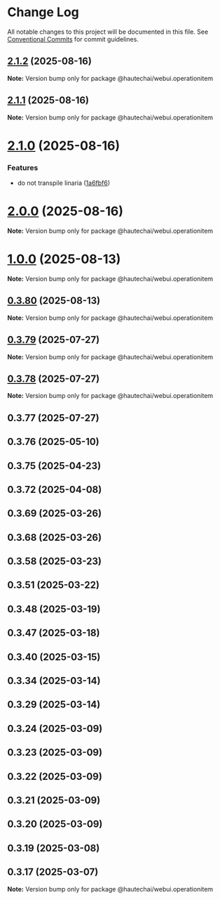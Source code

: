 # Change Log

All notable changes to this project will be documented in this file.
See [Conventional Commits](https://conventionalcommits.org) for commit guidelines.

## [2.1.2](https://github.com/HautechAI/webui/compare/@hautechai/webui.operationitem@2.1.1...@hautechai/webui.operationitem@2.1.2) (2025-08-16)

**Note:** Version bump only for package @hautechai/webui.operationitem

## [2.1.1](https://github.com/HautechAI/webui/compare/@hautechai/webui.operationitem@2.1.0...@hautechai/webui.operationitem@2.1.1) (2025-08-16)

**Note:** Version bump only for package @hautechai/webui.operationitem

# [2.1.0](https://github.com/HautechAI/webui/compare/@hautechai/webui.operationitem@1.0.0...@hautechai/webui.operationitem@2.1.0) (2025-08-16)

### Features

- do not transpile linaria ([1a6fbf6](https://github.com/HautechAI/webui/commit/1a6fbf6353a0e5028040006b5045170cf83f1ba0))

# [2.0.0](https://github.com/HautechAI/webui/compare/@hautechai/webui.operationitem@1.0.0...@hautechai/webui.operationitem@2.0.0) (2025-08-16)

**Note:** Version bump only for package @hautechai/webui.operationitem

# [1.0.0](https://github.com/HautechAI/webui/compare/@hautechai/webui.operationitem@0.3.80...@hautechai/webui.operationitem@1.0.0) (2025-08-13)

**Note:** Version bump only for package @hautechai/webui.operationitem

## [0.3.80](https://github.com/HautechAI/webui/compare/@hautechai/webui.operationitem@0.3.79...@hautechai/webui.operationitem@0.3.80) (2025-08-13)

**Note:** Version bump only for package @hautechai/webui.operationitem

## [0.3.79](https://github.com/HautechAI/webui/compare/@hautechai/webui.operationitem@0.3.78...@hautechai/webui.operationitem@0.3.79) (2025-07-27)

**Note:** Version bump only for package @hautechai/webui.operationitem

## [0.3.78](https://github.com/HautechAI/webui/compare/@hautechai/webui.operationitem@0.3.77...@hautechai/webui.operationitem@0.3.78) (2025-07-27)

**Note:** Version bump only for package @hautechai/webui.operationitem

## 0.3.77 (2025-07-27)

## 0.3.76 (2025-05-10)

## 0.3.75 (2025-04-23)

## 0.3.72 (2025-04-08)

## 0.3.69 (2025-03-26)

## 0.3.68 (2025-03-26)

## 0.3.58 (2025-03-23)

## 0.3.51 (2025-03-22)

## 0.3.48 (2025-03-19)

## 0.3.47 (2025-03-18)

## 0.3.40 (2025-03-15)

## 0.3.34 (2025-03-14)

## 0.3.29 (2025-03-14)

## 0.3.24 (2025-03-09)

## 0.3.23 (2025-03-09)

## 0.3.22 (2025-03-09)

## 0.3.21 (2025-03-09)

## 0.3.20 (2025-03-09)

## 0.3.19 (2025-03-08)

## 0.3.17 (2025-03-07)

**Note:** Version bump only for package @hautechai/webui.operationitem
